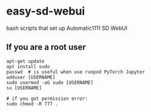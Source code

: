 # easy-sd-webui
bash scripts that set up Automatic1111 SD WebUI

## If you are a root user

```
apt-get update
apt install sudo
passwd  # is useful when use runpod PyTorch Jupyter
adduser [USERNAME]
sudo usermod -aG sudo [USERNAME]
su [USERNAME]

# if you got permission error:
sudo chmod -R 777 .
```

